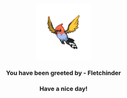 <p align="center">
            <img src="https://raw.githubusercontent.com/PokeAPI/sprites/master/sprites/pokemon/662.png" width="150" height="150">
          </p>
          <h3 align="center">You have been greeted by - <b>Fletchinder</b></h3>
          <h3 align="center">Have a nice day!</h3>
        